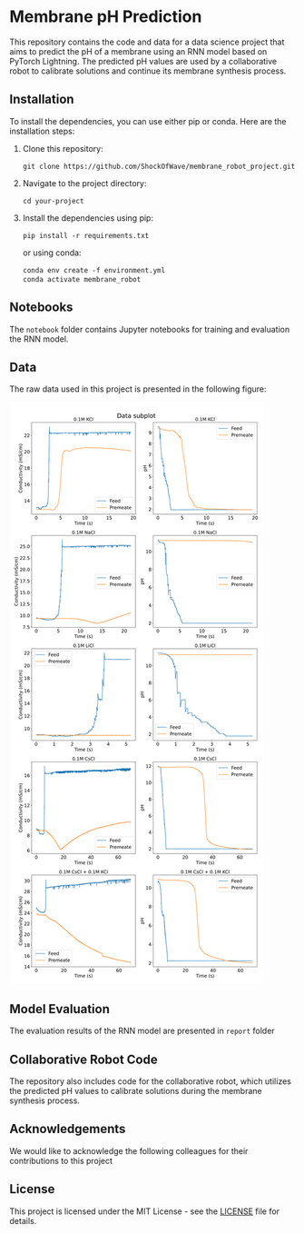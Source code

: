 # Membrane pH Prediction

This repository contains the code and data for a data science project that aims to predict the pH of a membrane using an RNN model based on PyTorch Lightning. The predicted pH values are used by a collaborative robot to calibrate solutions and continue its membrane synthesis process.

## Installation

To install the dependencies, you can use either pip or conda. Here are the installation steps:

1. Clone this repository:

   ```shell
   git clone https://github.com/ShockOfWave/membrane_robot_project.git

2. Navigate to the project directory:

   ```shell
   cd your-project

3. Install the dependencies using pip:

   ```shell
   pip install -r requirements.txt
   ```

   or using conda:

   ```shell
   conda env create -f environment.yml
   conda activate membrane_robot
   ```
## Notebooks

The `notebook` folder contains Jupyter notebooks for training and evaluation the RNN model.

## Data

The raw data used in this project is presented in the following figure:

![Raw Data](reports/figures/data_subplot.svg)

## Model Evaluation

The evaluation results of the RNN model are presented in `report` folder

## Collaborative Robot Code
The repository also includes code for the collaborative robot, which utilizes the predicted pH values to calibrate solutions during the membrane synthesis process.

## Acknowledgements

We would like to acknowledge the following colleagues for their contributions to this project

## License

This project is licensed under the MIT License - see the [LICENSE](LICENSE) file for details.